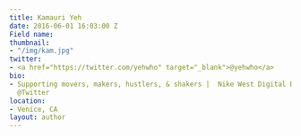 ```yaml
---
title: Kamauri Yeh
date: 2016-06-01 16:03:00 Z
Field name: 
thumbnail:
- "/img/kam.jpg"
twitter:
- <a href="https://twitter.com/yehwho" target="_blank">@yehwho</a>
bio:
- Supporting movers, makers, hustlers, & shakers |  Nike West Digital Director | Formerly
  @Twitter
location:
- Venice, CA
layout: author
---
```



